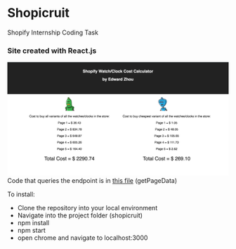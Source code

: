 # Shopicruit
Shopify Internship Coding Task

### Site created with React.js
![alt text](https://github.com/edzmh96/Shopicruit/blob/master/src/calculator.png "Shopicruit calculator")
Code that queries the endpoint is in [this file](https://github.com/edzmh96/Shopicruit/blob/master/src/CostBuilder.js) (getPageData)

To install:
- Clone the repository into your local environment
- Navigate into the project folder (shopicruit)
- npm install
- npm start
- open chrome and navigate to localhost:3000

